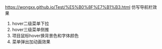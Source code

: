 https://wongxx.github.io/Test/%E5%B0%8F%E7%B1%B3.html
仿写导航栏效果
1. hover二级菜单下拉
2. hover三级菜单侧推
3. 项目鼠标hover换背景色和字体颜色
4. 菜单弹出加动画效果
